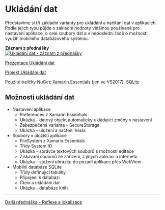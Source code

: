 # Ukládání dat

Představíme si tři základní varianty pro ukládání a načítání dat v aplikacích. Podle jejich typu půjde o základní hodnoty většinou používané pro nastavení aplikace, o celé soubory dat a v neposlední řadě o možnosti využití mobilního databázového systému.

**Záznam z přednášky**  
[![Ukládání dat - záznam z přednášky](https://img.youtube.com/vi/mb8xvo9CBXM/0.jpg)](https://www.youtube.com/watch?v=mb8xvo9CBXM)

[Prezentace Ukládání dat](https://github.com/PetrVobornik/prednasky/blob/master/Xamarin.Forms/06-UkladaniDat/ukladani-dat.ppsx?raw=true)

[Projekt Ukládání dat](https://github.com/PetrVobornik/prednasky/tree/master/Xamarin.Forms/06-UkladaniDat/UkladaniDat)

Použité balíčky NuGet: [Xamarin.Essentials](https://www.nuget.org/packages/Xamarin.Essentials/) (jen ve VS2017), [SQLite](https://www.nuget.org/packages/sqlite-net-pcl/)

## Možnosti ukládání dat
* Nastavení aplikace 
  * Preferences z Xamarin.Essentials
  * Ukázka - datový objekt automaticky ukládající změny v nastavení
  * Zabezpečená varianta - SecureStorage
  * Ukázka - uložení a načtení hesla
* Soubory v úložišti aplikace
  * FileSystem z Xamarin.Essentials
  * Třídy System.IO
  * Ukázka - správce textových souborů s možností editace
  * Získávání souborů ze zařízení, z jiných aplikací a internetu
  * Ukázka - stažení obrázku do pozadí aplikace přes WebView
* Mobilní databáze SQLite
  * Třídy definující tabulky
  * Připojení k databázi
  * Čtení a ukládání dat
  * Ukázka - databáze knih

---

[Další přednáška - Reflexe a lokalizace](https://github.com/PetrVobornik/prednasky/tree/master/Xamarin.Forms/07-Reflexe)

